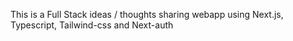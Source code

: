 This is a Full Stack ideas / thoughts sharing webapp using Next.js, Typescript, Tailwind-css and Next-auth 